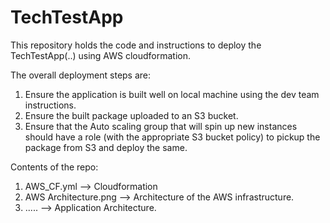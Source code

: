 # TechTestApp

This repository holds the code and instructions to deploy the TechTestApp(..) using AWS cloudformation.

The overall deployment steps are:
1. Ensure the application is built well on local machine using the dev team instructions.  
2. Ensure the built package uploaded to an S3 bucket.  
3. Ensure that the Auto scaling group that will spin up  new instances should have a role (with the appropriate S3  bucket policy) to pickup the package from S3 and deploy the same.  

Contents of the repo:  
1. AWS_CF.yml --> Cloudformation  
2. AWS Architecture.png --> Architecture of the AWS infrastructure.
3. ..... --> Application Architecture.


